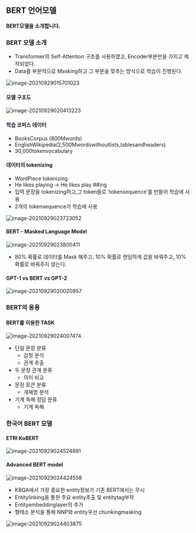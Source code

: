 ## BERT 언어모델

**BERT모델을 소개합니다.**

### BERT 모델 소개

* Transformer의 Self-Attention 구조를 사용하였고, Encoder부분만을 가지고 제작되었다.
* Data를 부분적으로 Masking하고 그 부분을 맞추는 방식으로 학습이 진행된다.



![image-20210929015701023](https://user-images.githubusercontent.com/88299729/135138849-5212f7e7-4987-41e3-a591-daa1593ec178.png)



#### 모델 구조도

![image-20210929020413223](https://user-images.githubusercontent.com/88299729/135138902-74a31a28-3696-40f5-936a-3ec44e3afa0c.png)

#### 학습 코퍼스 데이터 

* BooksCorpus (800Mwords) 
* EnglishWikipedia(2,500Mwordswithoutlists,tablesandheaders) 
* 30,000tokenvocabulary



#### 데이터의 tokenizing 

* WordPiece tokenizing 
* He likes playing -> He likes play ##ing 
* 입력 문장을 tokenizing하고,그 token들로 ‘tokensequence’를 만들어 학습에 사용 
* 2개의 tokensequence가 학습에 사용

![image-20210929023723052](https://user-images.githubusercontent.com/88299729/135138924-f93adc39-ebd6-448f-89d4-6eb1fb65a506.png)



#### BERT - Masked Language Model

![image-20210929023800411](https://user-images.githubusercontent.com/88299729/135138955-eef9a4e1-c481-4b51-8a52-76ed104d6679.png)

* 80% 확률로 데이터를 Mask 해주고, 10% 확률로 랜덤하게 값을 바꿔주고, 10% 확률로 바꿔주지 않는다.

#### GPT-1 vs BERT vs GPT-2

![image-20210929020020957](https://user-images.githubusercontent.com/88299729/135138997-f375fde7-4a63-4958-88a5-40775395978e.png)



### BERT의 응용

#### BERT를 이용한 TASK

![image-20210929024007474](https://user-images.githubusercontent.com/88299729/135139035-8ee9c875-f931-4cda-a195-4b5782159bda.png)



* 단일 문장 분류
  * 감정 분석
  * 관계 추출
* 두 문장 관계 분류
  * 의미 비교
* 문장 토큰 분류
  * 개체명 분석
* 기계 독해 정답 분류
  * 기계 독해

### 한국어 BERT 모델

#### ETRI KoBERT

![image-20210929024524891](https://user-images.githubusercontent.com/88299729/135139132-f3b0b640-2c09-455d-a12a-774f10460e2a.png)



#### Advanced BERT model

![image-20210929024424558](https://user-images.githubusercontent.com/88299729/135139098-e65fa79a-7c5c-4e63-8b30-691e1c31a63a.png)

* KBQA에서 가장 중요한 entity정보가 기존 BERT에서는 무시
* Entitylinking을 통한 주요 entity추출 및 entitytag부착
* Entityembeddinglayer의 추가
* 형태소 분석을 통해 NNP와 entity우선 chunkingmasking

![image-20210929024403875](https://user-images.githubusercontent.com/88299729/135139061-66601481-99ce-49e7-90b8-104dad12d663.png)